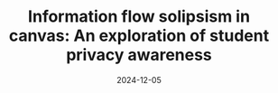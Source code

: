 ---
types: ["publication"]
date: 2024-12-05
layout: publication
publication_types: "journal"
title: "Information flow solipsism in canvas: An exploration of student privacy awareness"
co-authors: ["Meghan Dowell"]
outlets: ["The Internet and Higher Education"]
projects: [""]
topics: ["ethics","privacy","niche online platforms","learning management systems","critical educational technology"]
methods: ["survey","descriptive statistics"]
link: "/2025-Dowell-Greenhalgh_LMS.pdf"
link_type: "preprint" 
summary: "The proliferation of learning analytics (LA) in higher education has relied on data from learning management systems (LMS) like Canvas and Blackboard. Despite widespread LMS usage, students often lack clarity on what specific data is collected and who has access to it. This study explores undergraduate students' understanding of data collection practices within the Canvas LMS. We analyzed survey responses of nearly 600 students, examining students' awareness of the various roles within Canvas and their corresponding data permissions. The results reveal that students exhibit a general awareness of data collection practices but are unsure about the extent of their data's use and misinterpret the use of data analytics, highlighting a a greater need for critical data education in universities and other educational contexts. These findings suggest a critical need for universities to enhance transparency and educate students on data privacy and LMS functionalities."
citation: 'Dowell, M. L. & <strong>Greenhalgh</strong>, S. P. (2025). Information flow solipsism in Canvas: An exploration of student privacy awareness. <em>The Internet and Higher Education</em>, <em>65</em>, 100989. <a href="https://doi.org/10.1016/j.iheduc.2024.100989">https://doi.org/10.1016/j.iheduc.2024.100989</a>'
---
